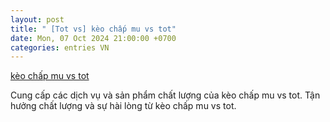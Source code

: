 ```yaml
---
layout: post
title: " [Tot vs] kèo chấp mu vs tot"
date: Mon, 07 Oct 2024 21:00:00 +0700
categories: entries VN
---
```

[kèo chấp mu vs tot](https://www.bienphong.com.vn/gov/k%C3%A8o-ch%E1%BA%A5p-mu-vs-tot.htm)

Cung cấp các dịch vụ và sản phẩm chất lượng của kèo chấp mu vs tot. Tận hưởng chất lượng và sự hài lòng từ kèo chấp mu vs tot.️

